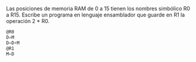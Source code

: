 Las posiciones de memoria RAM de 0 a 15 tienen los nombres simbólico R0 a R15. Escribe un programa en lenguaje ensamblador que guarde en R1 la operación 2 * R0.

```asm
@R0
D=M
D=D+M
@R1
M=D
```